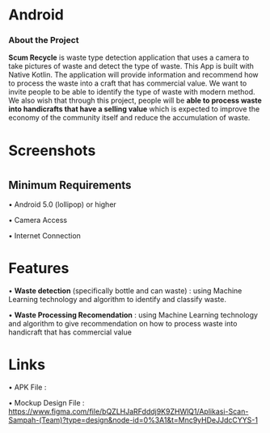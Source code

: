 # Android
<h3>About the Project</h3>

**Scum Recycle** is waste type detection application that uses a camera to take pictures of waste and detect the type of waste. This App is built with Native Kotlin. The application will provide information and recommend how to process the waste into a craft that has commercial value. We want to invite people to be able to identify the type of waste with modern method. We also wish that through this project, people will be **able to process waste into handicrafts that have a selling value** which is expected to improve the economy of the community itself and reduce the accumulation of waste. 

# Screenshots

# <h2>Minimum Requirements</h2>
• Android 5.0 (lollipop) or higher

• Camera Access

• Internet Connection

# Features
• **Waste detection** (specifically bottle and can waste) : using Machine Learning technology and algorithm to identify and classify waste.

• **Waste Processing Recomendation** : using Machine Learning technology and algorithm to give recommendation on how to process waste into handicraft that has commercial value

# Links
• APK File : 

• Mockup Design File : https://www.figma.com/file/bQZLHJaRFdddj9K9ZHWlQ1/Aplikasi-Scan-Sampah-(Team)?type=design&node-id=0%3A1&t=Mnc9yHDeJJdcCYYS-1
